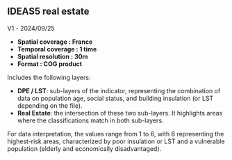 ## IDEAS5 real estate

V1 - 2024/09/25

- **Spatial coverage : France**
- **Temporal coverage : 1 time**
- **Spatial resolution : 30m**
- **Format : COG product**

Includes the following layers:

- **DPE / LST**: sub-layers of the indicator, representing the combination of data on
population age, social status, and building insulation (or LST depending on the file).
- **Real Estate**: the intersection of these two sub-layers. It highlights areas where the
classifications match in both sub-layers.

For data interpretation, the values range from 1 to 6, with 6 representing the highest-risk
areas, characterized by poor insulation or LST and a vulnerable population (elderly and
economically disadvantaged).
